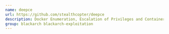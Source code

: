 ```yaml
---
name: deepce
url: https://github.com/stealthcopter/deepce
description: Docker Enumeration, Escalation of Privileges and Container Escapes.
group: blackarch blackarch-exploitation
---
```

